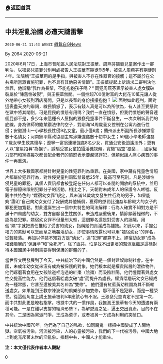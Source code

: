###  [:house:返回首頁](https://github.com/ourhimalayas/txt)
---

## 中共淫亂治國 必遭天譴雷擊
`2020-06-21 11:43 WENZI` [轉載自GNews](https://gnews.org/zh-hant/241512/)

By 2064
2020-06-21

2020年6月17日，上海市普陀區人民法院對王振華、周燕芬猥褻兒童案作出一審判決，以猥褻兒童罪分別判處被告人王振華有期徒刑5年，被告人周燕芬有期徒刑4年。法院稱“王振華用的是手指，與被害人不存在性器官的接觸；這不屬於在公共場所當眾實施犯罪，也不具有其他惡劣情節”。王振華提起上訴請求二審判決他無罪，他辯稱“我作為長輩，不能抱抱孩子嗎？“ 同犯周燕芬表示被害人處女膜破裂屬於“陳舊性破裂”，與王振華無關。一個控超700億財富的大佬花10萬元讓人從外地帶小女孩到酒店房間，只是以長輩的身份摟摟抱抱？
![](https://gnews.org/wp-content/uploads/2020/06/2-93.png)
面對如此輕判，面對這喪盡天良的辯詞，線民憤怒了，表示有錢人真是可以為所欲為，有人甚至要懸賞在獄中將其閹割。可是屁民的憤怒有用嗎？我們一直在憤怒，但我們憤怒的聲音連個屁都不是，多少年來這種令人髮指的猥褻兒童事件不斷發生，一次次刷新我們的底線。身為律師的鮑某鑽法律的空子，對剛滿14周歲養女控制在公寓內進行性侵；安徽潛山一小學校長性侵9名女童，最小僅6歲；蘭州派出所副所長涉嫌嫖宿數十名幼女；河南鎮平縣政協副主席涉嫌強姦數十初中女生；59歲小學老師強姦11歲女學生致其懷孕；遼寧一富翁連續強姦8名少女，買通公安後逍遙法外；更有人以“童星招募”為幌子，誘騙受害女童拍攝淫穢視頻，實施“隔空”猥褻…….國家權力部門和黨媒每次都會配合我們的憤怒表示要嚴懲罪犯，但類似讓人痛心疾首的事件一再重演。

世界上大多數國家都將針對兒童的性犯罪列為重罪。在美國，家中藏有兒童色情照片都屬於犯罪行為，對性侵兒童判罰監禁最低25年，最高可至死刑。凡是涉嫌性侵兒童的罪犯，其個人資訊都會被登記在任何人都可以查閱的開放的系統中，並用電子腳鐐來限制犯罪分子的活動。相比之下，天朝對未成年人的保護令人唏噓。反觀中共特色的 “嫖宿幼女罪”規定，與未滿14歲幼女發生性行為的男子，如果能夠“證明”自己向幼女支付了報酬或其他補償，獲得的懲罰比強姦年齡較大的女子的罪犯更加寬鬆。對此還誕生出一個中共特色的司法解釋：行為人確實不知對方是不滿十四周歲的幼女，雙方自願發生性關係，未造成嚴重後果，情節顯著輕微的，不認為是犯罪。嫖宿幼女罪不但量刑太輕，這個罪名還是對受害人的誣衊，用個“嫖”字就把責任推給了受害的幼女，指稱她們賣淫成為雛妓。如此以來，手握公權力的禽獸可以堂而皇之地姦淫幼女，即使事情敗露也可以用”嫖宿幼女”的罪名，從輕發落。 再加以佯裝不知對方是“幼女”，連“犯罪”都算不上。嫖宿幼女罪”成為權錢階層的“保護傘”和“免死牌”。除了匪共，怕是找不出更壞的幫派組織是這樣對待本國國民中特別需要得到保護的群體的了。

當世界文明發展到了今天，中共統治下的中國仍然是一個封建奴隸制社會。在中國，未成年幼女從來沒有成為被保護的對象，她們根本就是權貴階層的泄欲物件。他們琢磨著食用在女孩陰道裡泡過的紅棗（陰棗）而吸陰壯陽，他們憧憬著與處女性交提高性能力，他們迷信著給處女破“處”而提升為處長。權貴階層玩幼女已經成為一種常態，它甚至還被美其名曰為“雙修”。 他們還有紅藍黃幼稚園為其不斷輸送處女。如果能到王教宗陳波切的俱樂部參加雙修，那不僅不是犯罪，而是一種榮譽。從這個角度上講王振華被判5年應該心有不服。王猥褻兒童肯定不是第一次，而中共對此更是瞭若指掌。根據中共的一慣作風，我推測王振華有今天的遭遇有兩種可能。一是在難以支撐的經濟形勢下，為解燃眉之急，逼王交出資產，目的不在其命。二是因為黨派鬥爭，王成為棄子，或者被另一方成為利用的突破口。

中共統治中國70年，他們為了自己的私欲，如同魔鬼一樣把中國變成了人間地獄。空氣被污染，河流被污染，人的心靈被污染，我們的下一代被污辱，中國大地上到處充斥著末世的淫亂象。推翻中共，中國人才能重生。

**注：本文僅代表作者本人觀點**

0
